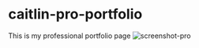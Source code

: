 # caitlin-pro-portfolio
This is my professional portfolio page
![screenshot-pro](https://user-images.githubusercontent.com/77707975/112740762-a9442000-8f4d-11eb-9142-86a2d8e901cb.png)
